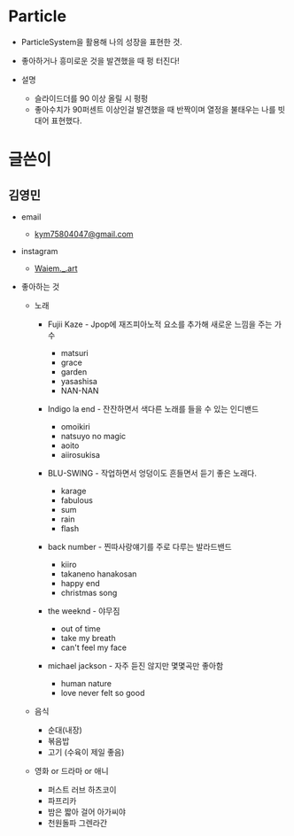 # Particle
- ParticleSystem을 활용해 나의 성장을 표현한 것.

- 좋아하거나 흥미로운 것을 발견했을 때 펑 터진다!

- 설명 
    - 슬라이드더를 90 이상 올릴 시 펑펑
    - 좋아수치가 90퍼센트 이상인걸 발견했을 때 반짝이며 열정을 불태우는 나를 빗대어 표현했다. 

# 글쓴이
## 김영민 

* email
    * <kym75804047@gmail.com>

* instagram 
    * [Waiem._.art](https://www.instagram.com/waiem._.art/, "Insta Link")

* 좋아하는 것
    * 노래
        + Fujii Kaze - Jpop에 재즈피아노적 요소를 추가해 새로운 느낌을 주는 가수
            * matsuri
            * grace
            * garden
            * yasashisa
            * NAN-NAN

        + Indigo la end - 잔잔하면서 색다른 노래를 들을 수 있는 인디밴드
            * omoikiri
            * natsuyo no magic
            * aoito
            * aiirosukisa

        + BLU-SWING - 작업하면서 엉덩이도 흔들면서 듣기 좋은 노래다.
            * karage
            * fabulous
            * sum
            * rain
            * flash

        + back number - 찐따사랑얘기를 주로 다루는 발라드밴드 
            * kiiro
            * takaneno hanakosan
            * happy end
            * christmas song

        + the weeknd - 야무짐
            * out of time
            * take my breath
            * can't feel my face

        + michael jackson - 자주 듣진 않지만 몇몇곡만 좋아함
            * human nature
            * love never felt so good

    * 음식
        + 순대(내장)
        + 볶음밥
        + 고기 (수육이 제일 좋음)

    * 영화 or 드라마 or 애니
        + 퍼스트 러브 하츠코이
        + 파프리카
        + 밤은 짧아 걸어 아가씨야
        + 천원돌파 그렌라간

